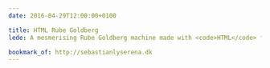 ```yaml
---
date: 2016-04-29T12:00:00+0100

title: HTML Rube Goldberg
lede: A mesmerising Rube Goldberg machine made with <code>HTML</code> form elements and their form element-specific attributes and states, like <code>checked</code>, <code>:focus</code>, and <code>value</code>.

bookmark_of: http://sebastianlyserena.dk
---
```

